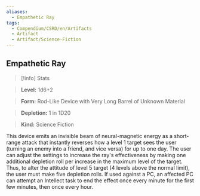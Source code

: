 ```yaml
---
aliases:
  - Empathetic Ray
tags:
  - Compendium/CSRD/en/Artifacts
  - Artifact
  - Artifact/Science-Fiction
---
```

    
      
## Empathetic Ray      
>[!info] Stats      
> **Level:** 1d6+2      
> **Form:** Rod-Like Device with Very Long Barrel of Unknown Material      
> **Depletion:** 1 in 1D20      
> **Kind:** Science Fiction    
      
This device emits an invisible beam of neural-magnetic energy as a short-range attack that instantly reverses how a level 1 target sees the user (turning an enemy into a friend, and vice versa) for up to one day. The user can adjust the settings to increase the ray's effectiveness by making one additional depletion roll per increase in the maximum level of the target. Thus, to alter the attitude of level 5 target (4 levels above the normal limit), the user must make five depletion rolls. If used against a PC, an affected PC can attempt an Intellect task to end the effect once every minute for the first few minutes, then once every hour.